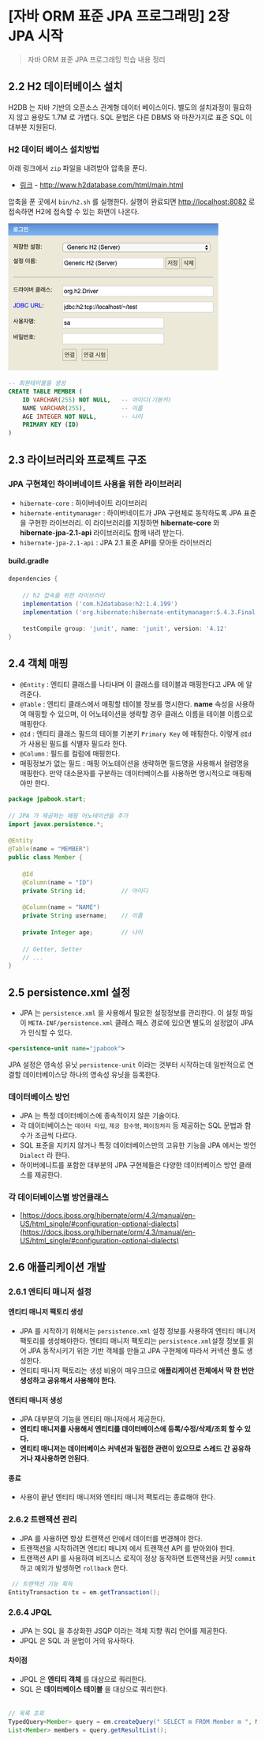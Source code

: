 # [자바 ORM 표준 JPA 프로그래밍] 2장 JPA 시작


> 자바 ORM 표준 JPA 프로그래밍 학습 내용 정리

## 2.2 H2 데이터베이스 설치
H2DB 는 자바 기반의 오픈소스 관계형 데이터 베이스이다. 별도의 설치과정이 필요하지 않고 용량도 1.7M 로 가볍다. SQL 문법은 다른 DBMS 와 마찬가지로 표준 SQL 이 대부분 지원된다. 

### H2 데이터 베이스 설치방법
아래 링크에서 `zip` 파일을 내려받아 압축을 푼다.

+ [링크](http://www.h2database.com/html/main.html) - http://www.h2database.com/html/main.html

압축을 푼 곳에서 `bin/h2.sh` 를 실행한다. 실행이 완료되면 [http://localhost:8082](http://localhost:8082) 로 접속하면 H2에 접속할 수 있는 화면이 나온다.

![H2DB](/posts/images//jpa/20190625215123.png?width=100px)

```sql
-- 회원테이블을 생성
CREATE TABLE MEMBER (
    ID VARCHAR(255) NOT NULL,   -- 아이디(기본키)
    NAME VARCHAR(255),          -- 이름
    AGE INTEGER NOT NULL,       -- 나이
    PRIMARY KEY (ID)
)
```

## 2.3 라이브러리와 프로젝트 구조
### JPA 구현체인 하이버네이트 사용을 위한 라이브러리

- `hibernate-core` : 하이버네이트 라이브러리
- `hibernate-entitymanager` : 하이버네이트가 JPA 구현체로 동작하도록 JPA 표준을 구현한 라이브러리. 이 라이브러리를 지정하면 **hibernate-core** 와 **hibernate-jpa-2.1-api** 라이브러리도 함께 내려 받는다.
- `hibernate-jpa-2.1-api` : JPA 2.1 표준 API를 모아둔 라이브러리

#### build.gradle
```groovy
dependencies {

    // h2 접속을 위한 라이브러리
    implementation ('com.h2database:h2:1.4.199')
    implementation ('org.hibernate:hibernate-entitymanager:5.4.3.Final')

    testCompile group: 'junit', name: 'junit', version: '4.12'
}
```

## 2.4 객체 매핑 

- `@Entity` : 엔티티 클래스를 나타내며 이 클래스를 테이블과 매핑한다고 JPA 에 알려준다.
- `@Table`  : 엔티티 클래스에서 매핑할 테이블 정보를 명시한다. **name** 속성을 사용하여 매핑할 수 있으며, 이 어노테이션을 생략할 경우 클래스 이름을 테이블 이름으로 매핑한다.
- `@Id`     : 엔티티 클래스 필드의 테이블 기본키 `Primary Key` 에 매핑한다. 이렇게 `@Id` 가 사용된 필드를 식별자 필드라 한다.
- `@Column` : 필드를 컬럼에 매핑한다. 
- 매핑정보가 없는 필드 : 매핑 어노테이션을 생략하면 필드명을 사용해서 컬럼명을 매핑한다. 만약 대소문자를 구분하는 데이터베이스를 사용하면 명시적으로 매핑해야만 한다.

```java
package jpabook.start;

// JPA 가 제공하는 매핑 어노테이션을 추가
import javax.persistence.*;

@Entity
@Table(name = "MEMBER")
public class Member {

    @Id
    @Column(name = "ID")
    private String id;          // 아이디

    @Column(name = "NAME")
    private String username;    // 이름

    private Integer age;        // 나이

    // Getter, Setter
    // ...
}
```

## 2.5 persistence.xml 설정
- JPA 는 `persistence.xml` 을 사용해서 필요한 설정정보를 관리한다. 이 설정 파일이 `META-INF/persistence.xml` 클래스 패스 경로에 있으면 별도의 설정없이 JPA 가 인식할 수 있다.
```xml
<persistence-unit name="jpabook">
```
JPA 설정은 영속성 유닛 `persistence-unit` 이라는 것부터 시작하는데 일반적으로 연결할 데이터베이스당 하나의 영속성 유닛을 등록한다.

### 데이터베이스 방언
- JPA 는 특정 데이터베이스에 종속적이지 않은 기술이다.
- 각 데이터베이스는 `데이터 타입`, `제공 함수명`, `페이징처리` 등 제공하는 SQL 문법과 함수가 조금씩 다르다. 
- SQL 표준을 지키지 않거나 특정 데이터베이스만의 고유한 기능을 JPA 에서는 방언`Dialect` 라 한다.
- 하이버에니트를 포함한 대부분의 JPA 구현체들은 다양한 데이터베이스 방언 클래스를 제공한다.

### 각 데이터베이스별 방언클래스
+ [https://docs.jboss.org/hibernate/orm/4.3/manual/en-US/html_single/#configuration-optional-dialects](https://docs.jboss.org/hibernate/orm/4.3/manual/en-US/html_single/#configuration-optional-dialects)

## 2.6 애플리케이션 개발
<script src="https://gist.github.com/stoptheworld99/7ea6ea35fee74c3deed010a4ae191401.js"></script>

### 2.6.1 엔티티 매니저 설정

#### 엔티티 매니저 팩토리 생성
- JPA 를 시작하기 위해서는 `persistence.xml` 설정 정보를 사용하여 엔티티 매니저 팩토리를 생성해야한다. 엔티티 매니저 팩토리는 `persistence.xml`설정 정보를 읽어 JPA 동작시키기 위한 기반 객체를 만들고 JPA 구현체에 따라서 커넥션 풀도 생성한다.
- 엔티티 매니저 팩토리는 생성 비용이 매우크므로 **애플리케이션 전체에서 딱 한 번만 생성하고 공유해서 사용해야 한다.**

#### 엔티티 매니저 생성
- JPA 대부분의 기능을 엔티티 매니저에서 제공한다.
- **엔티티 매니저를 사용해서 엔티티를 데이터베이스에 등록/수정/삭제/조회 할 수 있다.**
- **엔티티 매니저는 데이터베이스 커넥션과 밀접한 관련이 있으므로 스레드 간 공유하거나 재사용하면 안된다.**

#### 종료
- 사용이 끝난 엔티티 매니저와 엔티티 매니저 팩토리는 종료해야 한다.

### 2.6.2 트랜잭션 관리
- JPA 를 사용하면 항상 트랜잭션 안에서 데이터를 변경해야 한다.
- 트랜잭션을 시작하려면 엔티티 매니저 에서 트랜잭션 API 를 받아와야 한다.
- 트랜잭션 API 를 사용하여 비즈니스 로직이 정상 동작하면 트랜잭션을 커밋 `commit` 하고 예외가 발생하면 `rollback` 한다.

```java
 // 트랜잭션 기능 획득
EntityTransaction tx = em.getTransaction();
```

### 2.6.4 JPQL
- JPA 는 SQL 을 추상화한 JSQP 이라는 객체 지향 쿼리 언어를 제공한다.
- JPQL 은 SQL 과 문법이 거의 유사하다. 

#### 차이점
- JPQL 은 **엔티티 객체** 를 대상으로 쿼리한다. 
- SQL 은 **데이터베이스 테이블** 을 대상으로 쿼리한다.

```java

// 목록 조회
TypedQuery<Member> query = em.createQuery(" SELECT m FROM Member m ", Member.class);
List<Member> members = query.getResultList();
```


